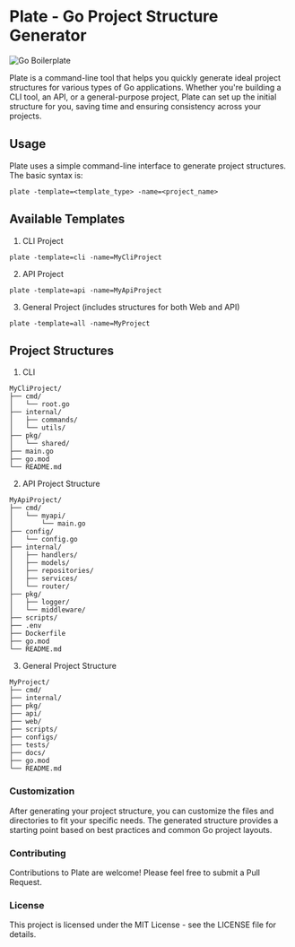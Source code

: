# Plate - Go Project Structure Generator

![Go Boilerplate](https://i.postimg.cc/ZR4TjKQG/Go-Boilerplate.jpg)

Plate is a command-line tool that helps you quickly generate ideal project structures for various types of Go applications. Whether you're building a CLI tool, an API, or a general-purpose project, Plate can set up the initial structure for you, saving time and ensuring consistency across your projects.

<!-- ## Installation

To install Plate, make sure you have Go installed on your system, then run: -->

<!-- ```bash
go install github.com/AbdallahAwd/plate@latest
``` -->

## Usage

Plate uses a simple command-line interface to generate project structures. The basic syntax is:

```
plate -template=<template_type> -name=<project_name>

```

## Available Templates

1. CLI Project

```
plate -template=cli -name=MyCliProject
```

2. API Project

```
plate -template=api -name=MyApiProject
```

3. General Project (includes structures for both Web and API)

```
plate -template=all -name=MyProject
```

## Project Structures

1. CLI

```
MyCliProject/
├── cmd/
│   └── root.go
├── internal/
│   ├── commands/
│   └── utils/
├── pkg/
│   └── shared/
├── main.go
├── go.mod
└── README.md
```

2. API Project Structure

```
MyApiProject/
├── cmd/
│   └── myapi/
│       └── main.go
├── config/
│   └── config.go
├── internal/
│   ├── handlers/
│   ├── models/
│   ├── repositories/
│   ├── services/
│   └── router/
├── pkg/
│   ├── logger/
│   └── middleware/
├── scripts/
├── .env
├── Dockerfile
├── go.mod
└── README.md
```

3. General Project Structure

```
MyProject/
├── cmd/
├── internal/
├── pkg/
├── api/
├── web/
├── scripts/
├── configs/
├── tests/
├── docs/
├── go.mod
└── README.md
```

### Customization

After generating your project structure, you can customize the files and directories to fit your specific needs. The generated structure provides a starting point based on best practices and common Go project layouts.

### Contributing

Contributions to Plate are welcome! Please feel free to submit a Pull Request.

### License

This project is licensed under the MIT License - see the LICENSE file for details.
